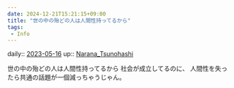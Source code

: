 ```yaml
---
date: 2024-12-21T15:21:15+09:00
title: "世の中の殆どの人は人間性持ってるから"
tags:
 - Info
---
```


daily:: [2023-05-16](/Daily_Note/2023-05-16.md)
up:: [Narana_Tsunohashi](Bar/Novel/Nacaria/Narana_Tsunohashi.md)

世の中の殆どの人は人間性持ってるから
社会が成立してるのに、
人間性を失ったら共通の話題が一個減っちゃうじゃん。
